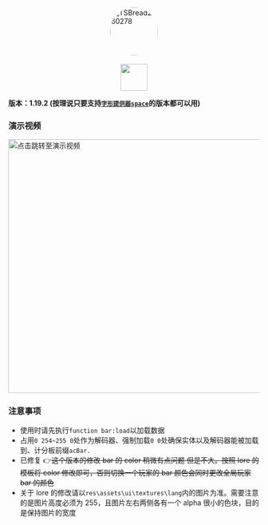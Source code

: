 <div style="display: flex;flex-direction: column;align-items: center;justify-content: flex-start">
<img src="https://i2.hdslb.com/bfs/face/0b38f98c687ba8220860cc675cdbcbd05599a56e.jpg" style="border-radius:80% 80% 80% 80%;" title="TSBread2960278" width=96px></img>
<br/>
<img src="https://img.shields.io/github/stars/TSBread/acBar?style=plastic" style="vertical-align:middle" width=54px></img>
</div>

**版本：1.19.2 (按理说只要支持[`字形提供器space`](https://www.bilibili.com/read/cv15732133 "ctrl+f搜索:字形提供器space")的版本都可以用)**

### 演示视频

<a href="https://www.bilibili.com/video/BV1GT411P72M"><img src="http://i0.hdslb.com/bfs/archive/ea995f56ad67883862f74d3460e2b85adfbc8d09.jpg" width="508" title="点击跳转至演示视频"></a>

### 注意事项

- 使用时请先执行`function bar:load`以加载数据
- 占用`0 254~255 0`处作为解码器、强制加载`0 0`处确保实体以及解码器能被加载到、计分板前缀`acBar.`
- 已修复 👉~~这个版本的修改 bar 的 color 稍微有点问题 但是不大。按照 lore 的模板将 color 修改即可，否则切换一个玩家的 bar 颜色会同时更改全局玩家 bar 的颜色~~
- 关于 lore 的修改请以`res\assets\ui\textures\lang`内的图片为准。需要注意的是图片高度必须为 255，且图片左右两侧各有一个 alpha 很小的色块，目的是保持图片的宽度

